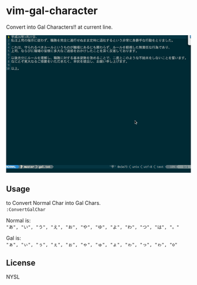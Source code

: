 # vim-gal-character

Convert into Gal Characters!! at current line.

![image](https://raw.githubusercontent.com/tgfjt/vim-gal-character/master/gal.gif)

## Usage

to Convert Normal Char into Gal Chars.  
`:ConvertGalChar`

Normal is:  
 `"あ", "い", "う", "え", "お", "や", "ゆ", "よ", "わ", "つ", "は", "。"`

Gal is:   
`"ぁ", "ぃ", "ぅ", "ぇ", "ぉ", "ゃ", "ゅ", "ょ", "ゎ", "っ", "ゎ", "o"`

## License

NYSL

